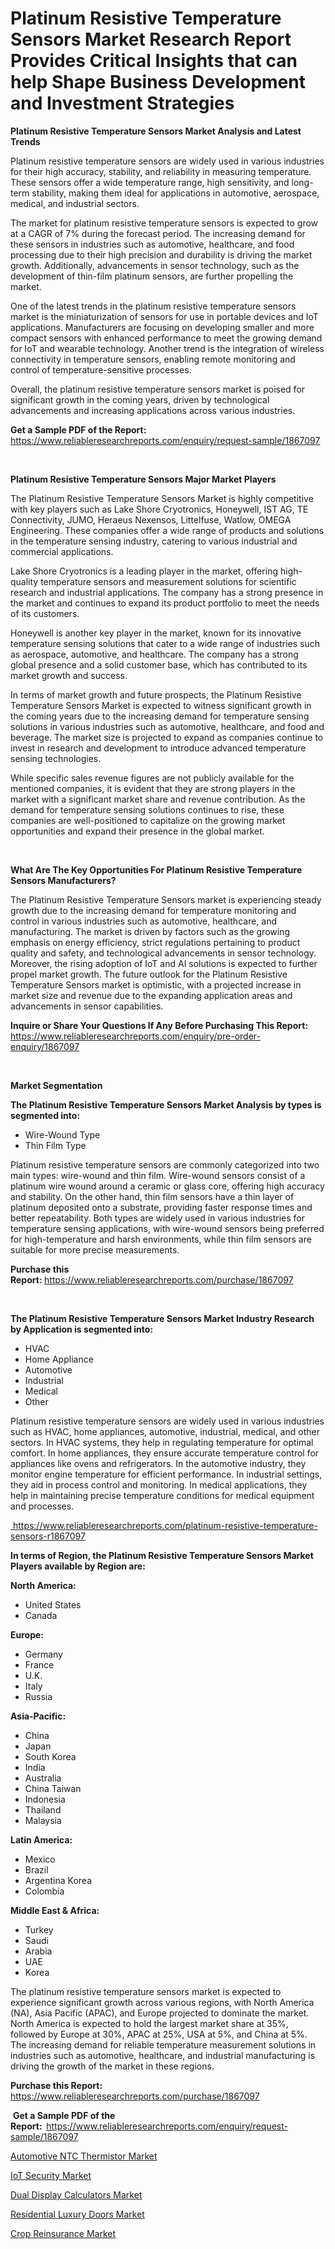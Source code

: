 <p><h1>Platinum Resistive Temperature Sensors Market Research Report Provides Critical Insights that can help Shape Business Development and Investment Strategies</h1></p><p><strong>Platinum Resistive Temperature Sensors Market Analysis and Latest Trends</strong></p>
<p><p>Platinum resistive temperature sensors are widely used in various industries for their high accuracy, stability, and reliability in measuring temperature. These sensors offer a wide temperature range, high sensitivity, and long-term stability, making them ideal for applications in automotive, aerospace, medical, and industrial sectors.</p><p>The market for platinum resistive temperature sensors is expected to grow at a CAGR of 7% during the forecast period. The increasing demand for these sensors in industries such as automotive, healthcare, and food processing due to their high precision and durability is driving the market growth. Additionally, advancements in sensor technology, such as the development of thin-film platinum sensors, are further propelling the market.</p><p>One of the latest trends in the platinum resistive temperature sensors market is the miniaturization of sensors for use in portable devices and IoT applications. Manufacturers are focusing on developing smaller and more compact sensors with enhanced performance to meet the growing demand for IoT and wearable technology. Another trend is the integration of wireless connectivity in temperature sensors, enabling remote monitoring and control of temperature-sensitive processes.</p><p>Overall, the platinum resistive temperature sensors market is poised for significant growth in the coming years, driven by technological advancements and increasing applications across various industries.</p></p>
<p><strong>Get a Sample PDF of the Report:&nbsp;</strong> <a href="https://www.reliableresearchreports.com/enquiry/request-sample/1867097">https://www.reliableresearchreports.com/enquiry/request-sample/1867097</a></p>
<p>&nbsp;</p>
<p><strong>Platinum Resistive Temperature Sensors Major Market Players</strong></p>
<p><p>The Platinum Resistive Temperature Sensors Market is highly competitive with key players such as Lake Shore Cryotronics, Honeywell, IST AG, TE Connectivity, JUMO, Heraeus Nexensos, Littelfuse, Watlow, OMEGA Engineering. These companies offer a wide range of products and solutions in the temperature sensing industry, catering to various industrial and commercial applications.</p><p>Lake Shore Cryotronics is a leading player in the market, offering high-quality temperature sensors and measurement solutions for scientific research and industrial applications. The company has a strong presence in the market and continues to expand its product portfolio to meet the needs of its customers.</p><p>Honeywell is another key player in the market, known for its innovative temperature sensing solutions that cater to a wide range of industries such as aerospace, automotive, and healthcare. The company has a strong global presence and a solid customer base, which has contributed to its market growth and success.</p><p>In terms of market growth and future prospects, the Platinum Resistive Temperature Sensors Market is expected to witness significant growth in the coming years due to the increasing demand for temperature sensing solutions in various industries such as automotive, healthcare, and food and beverage. The market size is projected to expand as companies continue to invest in research and development to introduce advanced temperature sensing technologies.</p><p>While specific sales revenue figures are not publicly available for the mentioned companies, it is evident that they are strong players in the market with a significant market share and revenue contribution. As the demand for temperature sensing solutions continues to rise, these companies are well-positioned to capitalize on the growing market opportunities and expand their presence in the global market.</p></p>
<p>&nbsp;</p>
<p><strong>What Are The Key Opportunities For Platinum Resistive Temperature Sensors Manufacturers?</strong></p>
<p><p>The Platinum Resistive Temperature Sensors market is experiencing steady growth due to the increasing demand for temperature monitoring and control in various industries such as automotive, healthcare, and manufacturing. The market is driven by factors such as the growing emphasis on energy efficiency, strict regulations pertaining to product quality and safety, and technological advancements in sensor technology. Moreover, the rising adoption of IoT and AI solutions is expected to further propel market growth. The future outlook for the Platinum Resistive Temperature Sensors market is optimistic, with a projected increase in market size and revenue due to the expanding application areas and advancements in sensor capabilities.</p></p>
<p><strong>Inquire or Share Your Questions If Any Before Purchasing This Report:</strong> <a href="https://www.reliableresearchreports.com/enquiry/pre-order-enquiry/1867097">https://www.reliableresearchreports.com/enquiry/pre-order-enquiry/1867097</a></p>
<p>&nbsp;</p>
<p><strong>Market Segmentation</strong></p>
<p><strong>The Platinum Resistive Temperature Sensors Market Analysis by types is segmented into:</strong></p>
<p><ul><li>Wire-Wound Type</li><li>Thin Film Type</li></ul></p>
<p><p>Platinum resistive temperature sensors are commonly categorized into two main types: wire-wound and thin film. Wire-wound sensors consist of a platinum wire wound around a ceramic or glass core, offering high accuracy and stability. On the other hand, thin film sensors have a thin layer of platinum deposited onto a substrate, providing faster response times and better repeatability. Both types are widely used in various industries for temperature sensing applications, with wire-wound sensors being preferred for high-temperature and harsh environments, while thin film sensors are suitable for more precise measurements.</p></p>
<p><strong>Purchase this Report:&nbsp;</strong><a href="https://www.reliableresearchreports.com/purchase/1867097">https://www.reliableresearchreports.com/purchase/1867097</a></p>
<p>&nbsp;</p>
<p><strong>The Platinum Resistive Temperature Sensors Market Industry Research by Application is segmented into:</strong></p>
<p><ul><li>HVAC</li><li>Home Appliance</li><li>Automotive</li><li>Industrial</li><li>Medical</li><li>Other</li></ul></p>
<p><p>Platinum resistive temperature sensors are widely used in various industries such as HVAC, home appliances, automotive, industrial, medical, and other sectors. In HVAC systems, they help in regulating temperature for optimal comfort. In home appliances, they ensure accurate temperature control for appliances like ovens and refrigerators. In the automotive industry, they monitor engine temperature for efficient performance. In industrial settings, they aid in process control and monitoring. In medical applications, they help in maintaining precise temperature conditions for medical equipment and processes.</p></p>
<p><a href="https://www.reliableresearchreports.com/platinum-resistive-temperature-sensors-r1867097">&nbsp;https://www.reliableresearchreports.com/platinum-resistive-temperature-sensors-r1867097</a></p>
<p><strong>In terms of Region, the Platinum Resistive Temperature Sensors Market Players available by Region are:</strong></p>
<p>
    <p> <strong> North America: </strong>
        <ul>
            <li>United States</li>
            <li>Canada</li>
        </ul>
        </p> 
    <p> <strong> Europe: </strong>
        <ul>
            <li>Germany</li>
            <li>France</li>
            <li>U.K.</li>
            <li>Italy</li>
            <li>Russia</li>
        </ul>
        </p> 
    <p> <strong> Asia-Pacific: </strong>
        <ul>
            <li>China</li>
            <li>Japan</li>
            <li>South Korea</li>
            <li>India</li>
            <li>Australia</li>
            <li>China Taiwan</li>
            <li>Indonesia</li>
            <li>Thailand</li>
            <li>Malaysia</li>
        </ul>
        </p> 
    <p> <strong> Latin America: </strong>
        <ul>
            <li>Mexico</li>
            <li>Brazil</li>
            <li>Argentina Korea</li>
            <li>Colombia</li>
        </ul>
        </p> 
    <p> <strong> Middle East & Africa: </strong>
        <ul>
            <li>Turkey</li>
            <li>Saudi</li>
            <li>Arabia</li>
            <li>UAE</li>
            <li>Korea</li>
        </ul>
    </p>
    </p>
<p><p>The platinum resistive temperature sensors market is expected to experience significant growth across various regions, with North America (NA), Asia Pacific (APAC), and Europe projected to dominate the market. North America is expected to hold the largest market share at 35%, followed by Europe at 30%, APAC at 25%, USA at 5%, and China at 5%. The increasing demand for reliable temperature measurement solutions in industries such as automotive, healthcare, and industrial manufacturing is driving the growth of the market in these regions.</p></p>
<p><strong>Purchase this Report: </strong><a href="https://www.reliableresearchreports.com/purchase/1867097">https://www.reliableresearchreports.com/purchase/1867097</a></p>
<p>&nbsp;<strong>Get a Sample PDF of the Report:&nbsp;&nbsp;</strong><a href="https://www.reliableresearchreports.com/enquiry/request-sample/1867097">https://www.reliableresearchreports.com/enquiry/request-sample/1867097</a></p>
<p><strong></strong></p>
<p><p><a href="https://medium.com/@akshatreportprime/automotive-ntc-thermistor-market-research-report-market-forecast-and-growth-prospects-with-a-1e3d5666e46a">Automotive NTC Thermistor Market</a></p><p><a href="https://www.linkedin.com/pulse/navigating-global-iot-security-market-landscape-trends-oekvf">IoT Security Market</a></p><p><a href="https://issuu.com/reportprime-2/docs/dual-display-calculators-market-size-2030.pptx">Dual Display Calculators Market</a></p><p><a href="https://github.com/juniordelafrance/Market-Research-Report-List-4/blob/main/residential-luxury-doors-market.md">Residential Luxury Doors Market</a></p><p><a href="https://www.linkedin.com/pulse/crop-reinsurance-market-research-report-includes-analysis-size-tyzyc">Crop Reinsurance Market</a></p></p>
